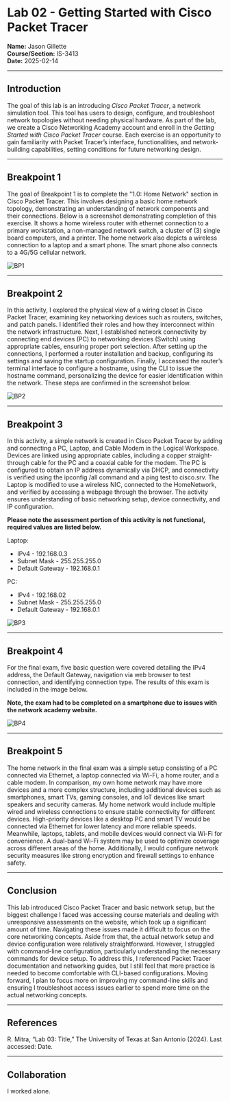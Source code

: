 # Lab 02 - Getting Started with Cisco Packet Tracer

**Name:** Jason Gillette <br>
**Course/Section:** IS-3413 <br>
**Date:** 2025-02-14 

---

## Introduction

The goal of this lab is an introducing *Cisco Packet Tracer*, a network simulation tool. This tool has users to design, configure, and troubleshoot network topologies without needing physical hardware. As part of the lab, we create a Cisco Networking Academy account and enroll in the *Getting Started with Cisco Packet Tracer* course. Each exercise is an opportunity to gain familiarity with Packet Tracer’s interface, functionalities, and network-building capabilities, setting conditions for future networking design.

---

## Breakpoint 1

The goal of Breakpoint 1 is to complete the "1.0: Home Network" section in Cisco Packet Tracer. This involves designing a basic home network topology, demonstrating an understanding of network components and their connections. Below is a screenshot demonstrating completion of this exercise. It shows a home wireless router with ethernet connection to a primary workstation, a non-managed network switch, a cluster of (3) single board computers, and a printer. The home network also depicts a wireless connection to a laptop and a smart phone. The smart phone also connects to a 4G/5G cellular network.

![BP1](./assets/mod_01_capture.PNG)

---

## Breakpoint 2

In this activity, I explored the physical view of a wiring closet in Cisco Packet Tracer, examining key networking devices such as routers, switches, and patch panels. I identified their roles and how they interconnect within the network infrastructure. Next, I established network connectivity by connecting end devices (PC) to networking devices (Switch) using appropriate cables, ensuring proper port selection. After setting up the connections, I performed a router installation and backup, configuring its settings and saving the startup configuration. Finally, I accessed the router’s terminal interface to configure a hostname, using the CLI to issue the hostname command, personalizing the device for easier identification within the network. These steps are confirmed in the screenshot below.

![BP2](./assets/IS3413_screenshot_mod_1_1_6.PNG)

---

## Breakpoint 3

In this activity, a simple network is created in Cisco Packet Tracer by adding and connecting a PC, Laptop, and Cable Modem in the Logical Workspace. Devices are linked using appropriate cables, including a copper straight-through cable for the PC and a coaxial cable for the modem. The PC is configured to obtain an IP address dynamically via DHCP, and connectivity is verified using the ipconfig /all command and a ping test to cisco.srv. The Laptop is modified to use a wireless NIC, connected to the HomeNetwork, and verified by accessing a webpage through the browser. The activity ensures understanding of basic networking setup, device connectivity, and IP configuration.

**Please note the assessment portion of this activity is not functional, required values are listed below.**

Laptop:
- IPv4 - 192.168.0.3
- Subnet Mask - 255.255.255.0
- Default Gateway - 192.168.0.1

PC:
- IPv4 - 192.168.02
- Subnet Mask - 255.255.255.0
- Default Gateway - 192.168.0.1

![BP3](./assets/IS3413_screenshot_mod_2_1_1.PNG)

---

## Breakpoint 4

For the final exam, five basic question were covered detailing the IPv4 address, the Default Gateway, navigation via web browser to test connection, and identifying connection type. The results of this exam is included in the image below.

**Note, the exam had to be completed on a smartphone due to issues with the network academy website.**

![BP4](./assets/IS3413_hw_exam.png)

---

## Breakpoint 5

The home network in the final exam was a simple setup consisting of a PC connected via Ethernet, a laptop connected via Wi-Fi, a home router, and a cable modem. In comparison, my own home network may have more devices and a more complex structure, including additional devices such as smartphones, smart TVs, gaming consoles, and IoT devices like smart speakers and security cameras. My home network would include multiple wired and wireless connections to ensure stable connectivity for different devices. High-priority devices like a desktop PC and smart TV would be connected via Ethernet for lower latency and more reliable speeds. Meanwhile, laptops, tablets, and mobile devices would connect via Wi-Fi for convenience. A dual-band Wi-Fi system may be used to optimize coverage across different areas of the home. Additionally, I would configure network security measures like strong encryption and firewall settings to enhance safety.

---

## Conclusion

This lab introduced Cisco Packet Tracer and basic network setup, but the biggest challenge I faced was accessing course materials and dealing with unresponsive assessments on the website, which took up a significant amount of time. Navigating these issues made it difficult to focus on the core networking concepts. Aside from that, the actual network setup and device configuration were relatively straightforward. However, I struggled with command-line configuration, particularly understanding the necessary commands for device setup. To address this, I referenced Packet Tracer documentation and networking guides, but I still feel that more practice is needed to become comfortable with CLI-based configurations. Moving forward, I plan to focus more on improving my command-line skills and ensuring I troubleshoot access issues earlier to spend more time on the actual networking concepts.

---

## References

R. Mitra, “Lab 03: Title,” The University of Texas at San Antonio (2024). Last accessed: Date.

---

## Collaboration

I worked alone.
